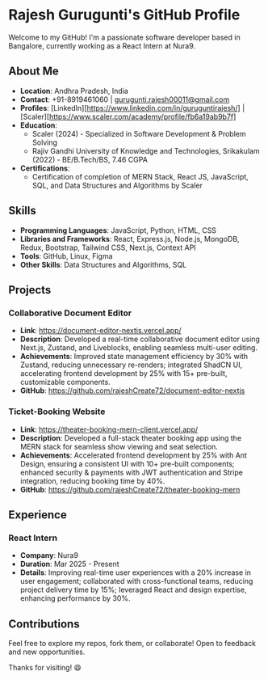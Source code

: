 # Rajesh Gurugunti's GitHub Profile

Welcome to my GitHub! I'm a passionate software developer based in Bangalore, currently working as a React Intern at Nura9.

## About Me
- **Location**: Andhra Pradesh, India  
- **Contact**: +91-8919461060 | gurugunti.rajesh00011@gmail.com  
- **Profiles**: [LinkedIn][https://www.linkedin.com/in/guruguntirajesh/] | [Scaler][https://www.scaler.com/academy/profile/fb6a19ab9b7f]  
- **Education**:  
  - Scaler (2024) - Specialized in Software Development & Problem Solving  
  - Rajiv Gandhi University of Knowledge and Technologies, Srikakulam (2022) - BE/B.Tech/BS, 7.46 CGPA  
- **Certifications**:  
  - Certification of completion of MERN Stack, React JS, JavaScript, SQL, and Data Structures and Algorithms by Scaler  

## Skills
- **Programming Languages**: JavaScript, Python, HTML, CSS  
- **Libraries and Frameworks**: React, Express.js, Node.js, MongoDB, Redux, Bootstrap, Tailwind CSS, Next.js, Context API  
- **Tools**: GitHub, Linux, Figma  
- **Other Skills**: Data Structures and Algorithms, SQL  

## Projects
### Collaborative Document Editor
- **Link**: https://document-editor-nextis.vercel.app/  
- **Description**: Developed a real-time collaborative document editor using Next.js, Zustand, and Liveblocks, enabling seamless multi-user editing.  
- **Achievements**: Improved state management efficiency by 30% with Zustand, reducing unnecessary re-renders; integrated ShadCN UI, accelerating frontend development by 25% with 15+ pre-built, customizable components.  
- **GitHub**: https://github.com/rajeshCreate72/document-editor-nextjs  

### Ticket-Booking Website
- **Link**: https://theater-booking-mern-client.vercel.app/  
- **Description**: Developed a full-stack theater booking app using the MERN stack for seamless show viewing and seat selection.  
- **Achievements**: Accelerated frontend development by 25% with Ant Design, ensuring a consistent UI with 10+ pre-built components; enhanced security & payments with JWT authentication and Stripe integration, reducing booking time by 40%.  
- **GitHub**: https://github.com/rajeshCreate72/theater-booking-mern  

## Experience
### React Intern
- **Company**: Nura9  
- **Duration**: Mar 2025 - Present  
- **Details**: Improving real-time user experiences with a 20% increase in user engagement; collaborated with cross-functional teams, reducing project delivery time by 15%; leveraged React and design expertise, enhancing performance by 30%.  

## Contributions
Feel free to explore my repos, fork them, or collaborate! Open to feedback and new opportunities.

Thanks for visiting! 😄
